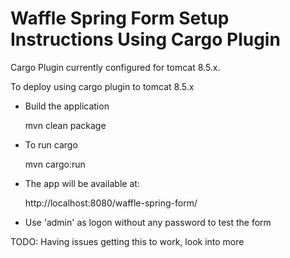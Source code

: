 Waffle Spring Form Setup Instructions Using Cargo Plugin
========================================================

Cargo Plugin currently configured for tomcat 8.5.x.

To deploy using cargo plugin to tomcat 8.5.x

- Build the application

    mvn clean package

- To run cargo

    mvn cargo:run

- The app will be available at:

    http://localhost:8080/waffle-spring-form/

- Use 'admin' as logon without any password to test the form

TODO: Having issues getting this to work, look into more
